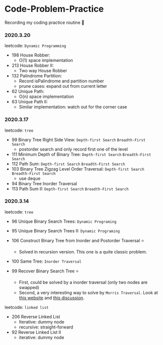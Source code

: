 # Code-Problem-Practice 

Recording my coding practice routine :rocket:

### 2020.3.20

leetcode: `Dynamic Programming`

- 198 House Robber:
  - O(1) space implementation
- 213 House Robber II:
  - Two way House Robber
- 132 Palindrome Partition:
  - Record isPalindrome and partition number
  - prune cases: expand out from current letter
- 62 Unique Path:
  - O(n) space implementation
- 63 Unique Path II:
  - Similar implementation: watch out for the corner case

### 2020.3.17

leetcode: `tree`

- 99 Binary Tree Right Side View: `Depth-first Search` `Breadth-First Search`
  - postorder search and only record first one of the level
- 111 Minimum Depth of Binary Tree: `Depth-first Search` `Breadth-First Search`
- 112 Path Sum: `Depth-first Search` `Breadth-First Search`
- 103 Binary Tree Zigzag Level Order Traversal: `Depth-first Search` `Breadth-First Search`
  - use deque
- 94 Binary Tree Inorder Traversal
- 113 Path Sum II: `Depth-first Search` `Breadth-First Search`

### 2020.3.14

leetcode: `tree`

- 96 Unique Binary Search Trees: `Dynamic Programing`

- 95 Unique Binary Search Trees II: `Dynamic Programing`

- 106 Construct Binary Tree from Inorder and Postorder Traversal :star:
  - Solved in recursion version. This one is a quite classic problem. 

- 100 Same Tree: `Inorder Traversal`

- 99 Recover Binary Search Tree :star:
  - First, could be solved by a inorder traversal (only two nodes are swapped)
  - Second, a very interesting way to solve by `Morris Traversal`. Look at [this website](https://www.cnblogs.com/AnnieKim/archive/2013/06/15/morristraversal.html) and [this discussion](https://leetcode.com/problems/recover-binary-search-tree/discuss/32559/Detail-Explain-about-How-Morris-Traversal-Finds-two-Incorrect-Pointer).

leetcode: `linked list`

- 206 Reverse Linked List
  - Iterative: dummy node
  - recursive: straight-forward
- 92 Reverse Linked List II
  - iterative: dummy node